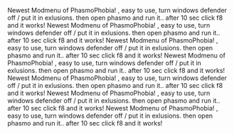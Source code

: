 Newest Modmenu of PhasmoPhobia! , easy to use, turn windows defender off / put it in exlusions. then open phasmo and run it.. after 10 sec click f8 and it works!
Newest Modmenu of PhasmoPhobia! , easy to use, turn windows defender off / put it in exlusions. then open phasmo and run it.. after 10 sec click f8 and it works!
Newest Modmenu of PhasmoPhobia! , easy to use, turn windows defender off / put it in exlusions. then open phasmo and run it.. after 10 sec click f8 and it works!
Newest Modmenu of PhasmoPhobia! , easy to use, turn windows defender off / put it in exlusions. then open phasmo and run it.. after 10 sec click f8 and it works!
Newest Modmenu of PhasmoPhobia! , easy to use, turn windows defender off / put it in exlusions. then open phasmo and run it.. after 10 sec click f8 and it works!
Newest Modmenu of PhasmoPhobia! , easy to use, turn windows defender off / put it in exlusions. then open phasmo and run it.. after 10 sec click f8 and it works!
Newest Modmenu of PhasmoPhobia! , easy to use, turn windows defender off / put it in exlusions. then open phasmo and run it.. after 10 sec click f8 and it works!

